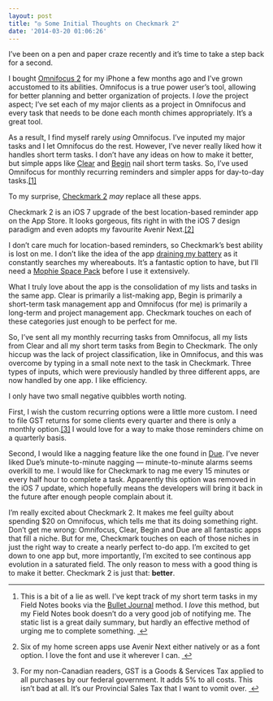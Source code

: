 ```yaml
---
layout: post
title: "◎ Some Initial Thoughts on Checkmark 2"
date: '2014-03-20 01:06:26'
---
```


<p data-preserve-html-node="true">I&#8217;ve been on a pen and paper craze recently and it&#8217;s time to take a step back for a second. </p>

<p data-preserve-html-node="true">I bought <a data-preserve-html-node="true" href="http://www.omnigroup.com/omnifocus/">Omnifocus 2</a> for my iPhone a few months ago and I&#8217;ve grown accustomed to its abilities. Omnifocus is a true power user&#8217;s tool, allowing for better planning and better organization of projects. I <em data-preserve-html-node="true">love</em> the project aspect; I&#8217;ve set each of my major clients as a project in Omnifocus and every task that needs to be done each month chimes appropriately. It&#8217;s a great tool.</p>

<p data-preserve-html-node="true">As a result, I find myself rarely <em data-preserve-html-node="true">using</em> Omnifocus. I&#8217;ve inputed my major tasks and I let Omnifocus do the rest. However, I&#8217;ve never really liked how it handles short term tasks. I don&#8217;t have any ideas on how to make it better, but simple apps like <a data-preserve-html-node="true" href="http://realmacsoftware.com/clear">Clear</a> and <a data-preserve-html-node="true" href="http://beginapp.co">Begin</a> nail short term tasks. So, I&#8217;ve used Omnifocus for monthly recurring reminders and simpler apps for day-to-day tasks.<a data-preserve-html-node="true" href="#fn:1" id="fnref:1" title="see footnote" class="footnote">[1]</a></p>

<p data-preserve-html-node="true">To my surprise, <a data-preserve-html-node="true" href="http://builtbysnowman.com/checkmark/">Checkmark 2</a> <em data-preserve-html-node="true">may</em> replace all these apps.</p>

<p data-preserve-html-node="true">Checkmark 2 is an iOS 7 upgrade of the best location-based reminder app on the App Store. It looks gorgeous, fits right in with the iOS 7 design paradigm and even adopts my favourite Avenir Next.<a data-preserve-html-node="true" href="#fn:2" id="fnref:2" title="see footnote" class="footnote">[2]</a></p>

<p data-preserve-html-node="true">I don&#8217;t care much for location-based reminders, so Checkmark&#8217;s best ability is lost on me. I don&#8217;t like the idea of the app <a data-preserve-html-node="true" href="http://www.thenewsprint.co//-nomophobia-fearing-the-low-battery-indicator">draining my battery</a> as it constantly searches my whereabouts. It&#8217;s a fantastic option to have, but I&#8217;ll need a <a data-preserve-html-node="true" href="http://www.mophie.com/shop/space-pack-iphone-5s">Mophie Space Pack</a> before I use it extensively.</p>

<p data-preserve-html-node="true">What I truly love about the app is the consolidation of my lists and tasks in the same app. Clear is primarily a list-making app, Begin is primarily a short-term task management app and Omnifocus (for me) is primarily a long-term and project management app. Checkmark touches on each of these categories just enough to be perfect for me.</p>

<p data-preserve-html-node="true">So, I&#8217;ve sent all my monthly recurring tasks from Omnifocus, all my lists from Clear and all my short term tasks from Begin to Checkmark. The only hiccup was the lack of project classification, like in Omnifocus, and this was overcome by typing in a small note next to the task in Checkmark. Three types of inputs, which were previously handled by three different apps, are now handled by one app. I like efficiency.</p>

<p data-preserve-html-node="true">I only have two small negative quibbles worth noting. </p>

<p data-preserve-html-node="true">First, I wish the custom recurring options were a little more custom. I need to file GST returns for some clients every quarter and there is only a monthly option.<a data-preserve-html-node="true" href="#fn:3" id="fnref:3" title="see footnote" class="footnote">[3]</a> I would love for a way to make those reminders chime on a quarterly basis. </p>

<p data-preserve-html-node="true">Second, I would like a nagging feature like the one found in <a data-preserve-html-node="true" href="http://www.dueapp.com">Due</a>. I&#8217;ve never liked Due&#8217;s minute-to-minute nagging — minute-to-minute alarms seems overkill to me. I would like for Checkmark to nag me every 15 minutes or every half hour to complete a task. Apparently this option was removed in the iOS 7 update, which hopefully means the developers will bring it back in the future after enough people complain about it.</p>

<p data-preserve-html-node="true">I&#8217;m really excited about Checkmark 2. It makes me feel guilty about spending $20 on Omnifocus, which tells me that its doing something right. Don&#8217;t get me wrong: Omnifocus, Clear, Begin and Due are all fantastic apps that fill a niche. But for me, Checkmark touches on each of those niches in just the right way to create a nearly perfect to-do app. I&#8217;m excited to get down to one app but, more importantly, I&#8217;m excited to see continous app evolution in a saturated field. The only reason to mess with a good thing is to make it better. Checkmark 2 is just that: <strong data-preserve-html-node="true">better</strong>.</p>

<div data-preserve-html-node="true" class="footnotes">
<hr data-preserve-html-node="true" />
<ol data-preserve-html-node="true">

<li data-preserve-html-node="true" id="fn:1">
<p data-preserve-html-node="true">This is a bit of a lie as well. I&#8217;ve kept track of my short term tasks in my Field Notes books via the <a data-preserve-html-node="true" href="http://bulletjournal.com">Bullet Journal</a> method. I <em data-preserve-html-node="true">love</em> this method, but my Field Notes book doesn&#8217;t do a very good job of notifying me. The static list is a great daily summary, but hardly an effective method of urging me to complete something. <a data-preserve-html-node="true" href="#fnref:1" title="return to article" class="reversefootnote">&#160;&#8617;</a></p>
</li>

<li data-preserve-html-node="true" id="fn:2">
<p data-preserve-html-node="true">Six of my home screen apps use Avenir Next either natively or as a font option. I love the font and use it wherever I can.  <a data-preserve-html-node="true" href="#fnref:2" title="return to article" class="reversefootnote">&#160;&#8617;</a></p>
</li>

<li data-preserve-html-node="true" id="fn:3">
<p data-preserve-html-node="true">For my non-Canadian readers, GST is a Goods &amp; Services Tax applied to all purchases by our federal government. It adds 5% to all costs. This isn&#8217;t bad at all. It&#8217;s our Provincial Sales Tax that I want to vomit over. <a data-preserve-html-node="true" href="#fnref:3" title="return to article" class="reversefootnote">&#160;&#8617;</a></p>
</li>

</ol>
</div>